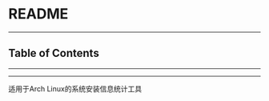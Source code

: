 # README

<!-- File: README.md -->
<!-- Author: YJ -->
<!-- Email: yj1516268@outlook.com -->
<!-- Created Time: 2023-02-20 16:24:15 -->

---

## Table of Contents

<!-- vim-markdown-toc GFM -->

<!-- vim-markdown-toc -->

---

<!-- Object info -->

---

适用于Arch Linux的系统安装信息统计工具
